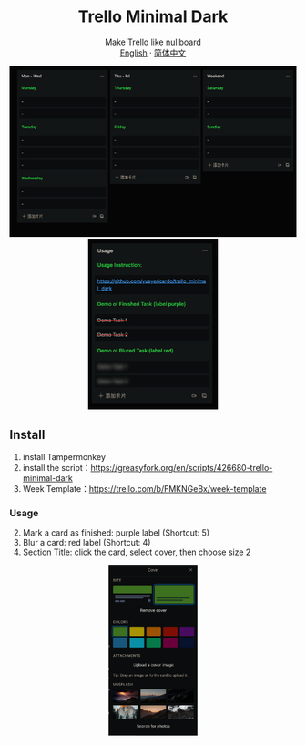 <p align="center">
 <h1 align="center">Trello Minimal Dark</h1>
</p>

<p align="center">
  Make Trello like <a href="https://nullboard.io/preview" rel="nofollow" class="rich-diff-level-one">nullboard</a>
  <br>
  <a href="README.en.md" rel="nofollow" class="rich-diff-level-one">English</a>
  · 
  <a href="README.md" rel="nofollow" class="rich-diff-level-one">简体中文</a>
</p>


<p align="center">
<a class="link"  href="resc/demo1.png">
<img height=300px src="resc/demo1.png"></a>
<a class="link"  href="resc/demo2.png">
<img height=300px src="resc/demo2.png"></a>
</p>

## Install
1. install Tampermonkey
1. install the script：https://greasyfork.org/en/scripts/426680-trello-minimal-dark
1. Week Template：https://trello.com/b/FMKNGeBx/week-template

### Usage
2. Mark a card as finished: purple label (Shortcut: 5)
3. Blur a card: red label (Shortcut: 4)
4. Section Title: click the card, select cover, then choose size 2

<p align="center">
    <img height=300px src="resc/demo4.png">
</p>